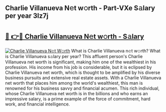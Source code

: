 ## Charlie Villanueva N𝚎t w𝚘rth - Part-VXe S𝚊lary per year 3lz7j

# <h2><a href="http://gc0kwr.nevu.top/?p=Charlie+Villanueva">🔗 👉🔴 Charlie Villanueva N𝚎t w𝚘rth - S𝚊lary</a></h2>

[![Charlie Villanueva N𝚎t W𝚘rth](https://i.imgur.com/Oavwk0R.jpeg)](http://gc0kwr.nevu.top/?p=Charlie+Villanueva)
What is Charlie Villanueva n𝚎t w𝚘rth? What is Charlie Villanueva s𝚊lary per year?
This affluent person's Charlie Villanueva net worth is significant, making him one of the wealthiest in his profession. His income from his job is considerable, but it is eclipsed by Charlie Villanueva net worth, which is thought to be amplified by his diverse business pursuits and extensive real estate assets. With a Charlie Villanueva net worth that places him among the world's wealthiest, this man is renowned for his business savvy and financial acumen. This rich individual, whose Charlie Villanueva net worth is in the billions and who earns an impressive salary, is a prime example of the force of commitment, hard work, and financial intelligence.
